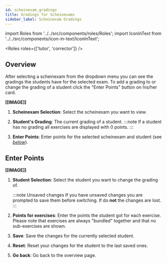 ```yaml
---
id: scheinexam_gradings
title: Gradings for Scheinexams
sidebar_label: Scheinexam Gradings
---
```


import Roles from '../../src/components/roles/Roles';
import IconInText from '../../src/components/icon-in-text/IconInText';

<Roles roles={['tutor', 'corrector']} />

## Overview

After selecting a scheinexam from the dropdown menu you can see the gradings the students have for the selected exam. To add a grading to or change the grading of a student click the "Enter Points" button on his/her card.

<!-- TODO: Image -->

**[[IMAGE]]**

1. **Scheinexam Selection**: Select the scheinexam you want to view.

1. **Student's Grading**: The current grading of a student.
   :::note
   If a student has no grading all exercises are displayed with 0 points.
   :::

1. **Enter Points**: Enter points for the selected scheinexam and student (see [_below_](#enter-points)).

## Enter Points

<!-- TODO: Image -->

**[[IMAGE]]**

1. **Student Selection**: Select the student you want to change the grading of.

   :::note Unsaved changes
   If you have unsaved changes you are prompted to save them before switching. If do **not** the changes are lost.
   :::

1. **Points for exercises**: Enter the points the student got for each exercise. Please note that exercises are always "bundled" together and that no sub-exercises are shown.

1. **Save**: Save the changes for the currently selected student.

1. **Reset**: Reset your changes for the student to the last saved ones.

1. **Go back**: Go back to the overview page.
